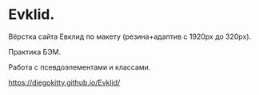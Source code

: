 # Evklid.
Вёрстка сайта Евклид по макету (резина+адаптив с 1920px до 320px).

Практика БЭМ.

Работа с псевдоэлементами и классами.

 https://diegokitty.github.io/Evklid/


